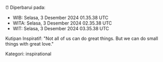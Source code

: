 ⏰ Diperbarui pada:
- WIB: Selasa, 3 Desember 2024 01.35.38 UTC
- WITA: Selasa, 3 Desember 2024 02.35.38 UTC
- WIT: Selasa, 3 Desember 2024 03.35.38 UTC

Kutipan Inspiratif:
"Not all of us can do great things. But we can do small things with great love."


Kategori: inspirational


